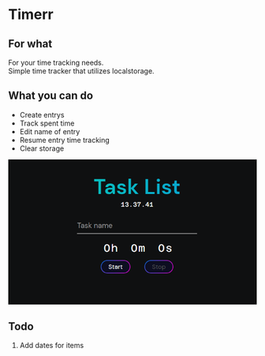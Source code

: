 # Timerr

## For what  

For your time tracking needs.  
Simple time tracker that utilizes localstorage.

## What you can do

- Create entrys
- Track spent time
- Edit name of entry
- Resume entry time tracking  
- Clear storage

![demo image](demo.png)

## Todo  

1. Add dates for items  
